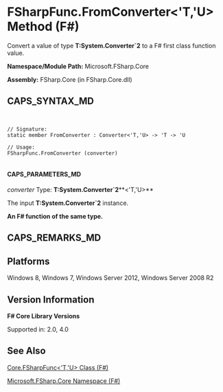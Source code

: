# FSharpFunc.FromConverter<'T,'U> Method (F#)

Convert a value of type **T:System.Converter&#96;2** to a F# first class function value.

**Namespace/Module Path:** Microsoft.FSharp.Core

**Assembly:** FSharp.Core (in FSharp.Core.dll)


## CAPS_SYNTAX_MD



```


// Signature:
static member FromConverter : Converter<'T,'U> -> 'T -> 'U

// Usage:
FSharpFunc.FromConverter (converter)


```



#### CAPS_PARAMETERS_MD
*converter*
Type: **T:System.Converter&#96;2****&lt;'T,'U&gt;**


The input **T:System.Converter&#96;2** instance.



**An F# function of the same type.**
## CAPS_REMARKS_MD

## Platforms
Windows 8, Windows 7, Windows Server 2012, Windows Server 2008 R2


## Version Information
**F# Core Library Versions**

Supported in: 2.0, 4.0




## See Also
[Core.FSharpFunc&#60;'T,'U&#62; Class &#40;F&#35;&#41;](Core.FSharpFuncL%27T%2C%27UR+Class+%28F%23%29.md)

[Microsoft.FSharp.Core Namespace &#40;F&#35;&#41;](Microsoft.FSharp.Core+Namespace+%28F%23%29.md)

